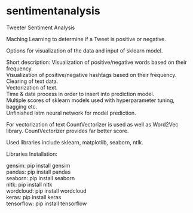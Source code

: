 # sentimentanalysis
Tweeter Sentiment Analysis 

Maching Learning to determine if a Tweet is positive or negative. 

Options for visualization of the data and input of sklearn model.

Short description:
  Visualization of positive/negative words based on their frequency.  
  Visualization of positive/negative hashtags based on their frequency.  
  Clearing of text data.  
  Vectorization of text.  
  Time & date process in order to insert into prediction model.  
  Multiple scores of sklearn models used with hyperparameter tuning, bagging etc.  
  Unfinished lstm neural network for model prediction.  
  
For vectorization of text CountVectorizer is used as well as Word2Vec library. CountVectorizer provides far better score.

Used libraries include sklearn, matplotlib, seaborn, ntlk.

Libraries Installation:

gensim: pip install gensim  
pandas: pip install pandas  
seaborn: pip install seaborn  
nltk: pip install nltk  
wordcloud: pip install wordcloud  
keras: pip install keras  
tensorflow: pip install tensorflow  
